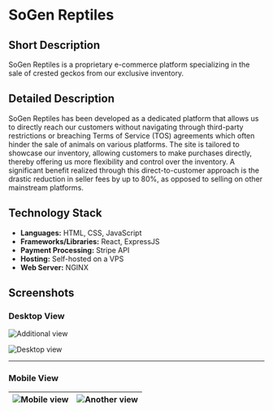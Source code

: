 # SoGen Reptiles

## Short Description
SoGen Reptiles is a proprietary e-commerce platform specializing in the sale of crested geckos from our exclusive inventory.

## Detailed Description
SoGen Reptiles has been developed as a dedicated platform that allows us to directly reach our customers without navigating through third-party restrictions or breaching Terms of Service (TOS) agreements which often hinder the sale of animals on various platforms. The site is tailored to showcase our inventory, allowing customers to make purchases directly, thereby offering us more flexibility and control over the inventory. A significant benefit realized through this direct-to-customer approach is the drastic reduction in seller fees by up to 80%, as opposed to selling on other mainstream platforms.

## Technology Stack
- **Languages:** HTML, CSS, JavaScript
- **Frameworks/Libraries:** React, ExpressJS
- **Payment Processing:** Stripe API
- **Hosting:** Self-hosted on a VPS
- **Web Server:** NGINX

## Screenshots
### Desktop View

![Additional view](https://i.ibb.co/2NxPqXN/Screenshot-from-2023-10-28-12-42-59.png)

![Desktop view](https://i.ibb.co/DppFRtW/Screenshot-from-2023-10-28-12-26-25.png)

---

### Mobile View

| ![Mobile view](https://i.ibb.co/gmJLrD5/Screen-Shot-2023-10-10-at-10-25-27.png) | ![Another view](https://i.ibb.co/TvM8yWv/Screenshot-from-2023-10-28-12-51-02.png) |
|:---:|:---:|

